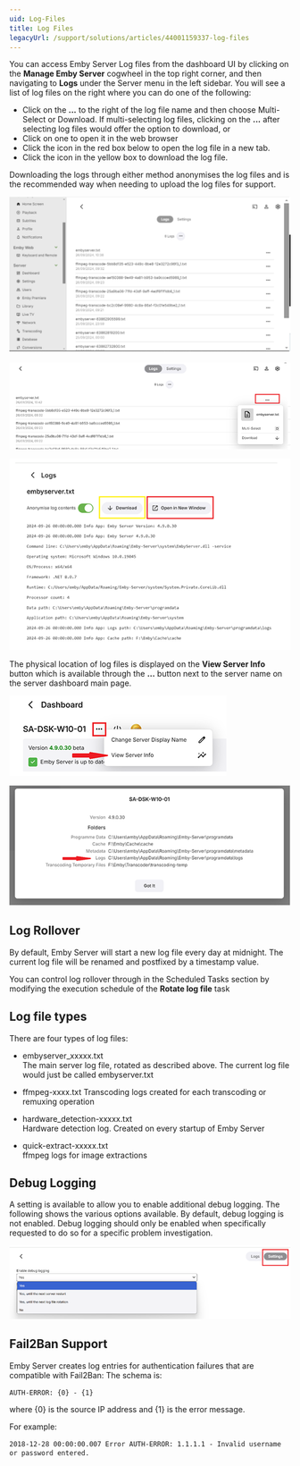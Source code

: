 ```yaml
---
uid: Log-Files
title: Log Files
legacyUrl: /support/solutions/articles/44001159337-log-files
---
```


You can access Emby Server Log files from the dashboard UI by clicking on the **Manage Emby Server** cogwheel in the top right corner, and then navigating to **Logs** under the Server menu in the left sidebar.  You will see a list of log files on the right where you can do one of the following:

- Click on the **...** to the right of the log file name and then choose Multi-Select or Download. If multi-selecting log files, clicking on the **...** after selecting log files would offer the option to download, or
- Click on one to open it in the web browser
- Click the icon in the red box below to open the log file in a new tab.
- Click the icon in the yellow box to download the log file.  

Downloading the logs through either method anonymises the log files and is the recommended way when needing to upload the log files for support.

![](images/server/logs1.png)

![](images/server/logs2.png)

![](images/server/logs3.png)

The physical location of log files is displayed on the **View Server Info** button which is available through the **...** button next to the server name on the server dashboard main page. 

![](images/server/logs5.png)

![](images/server/logs6.png)

## Log Rollover
By default, Emby Server will start a new log file every day at midnight. The current log file will be renamed and postfixed by a timestamp value.

You can control log rollover through in the Scheduled Tasks section by modifying the execution schedule of the **Rotate log file** task

## Log file types

There are four types of log files:

- embyserver_xxxxx.txt  
The main server log file, rotated as described above. The current log file would just be called embyserver.txt

* ffmpeg-xxxx.txt
Transcoding logs created for each transcoding or remuxing operation

* hardware_detection-xxxxx.txt  
Hardware detection log. Created on every startup of Emby Server

* quick-extract-xxxxx.txt  
ffmpeg logs for image extractions

## Debug Logging

A setting is available to allow you to enable additional debug logging. The following shows the various options available. By default, debug logging is not enabled. Debug logging should only be enabled when specifically requested to do so for a specific problem investigation.

![](images/server/logs4.png)


## Fail2Ban Support

Emby Server creates log entries for authentication failures that are compatible with Fail2Ban:
The schema is:

```
AUTH-ERROR: {0} - {1}
```
where {0} is the source IP address and {1} is the error message.


For example:
```
2018-12-28 00:00:00.007 Error AUTH-ERROR: 1.1.1.1 - Invalid username or password entered.
```
